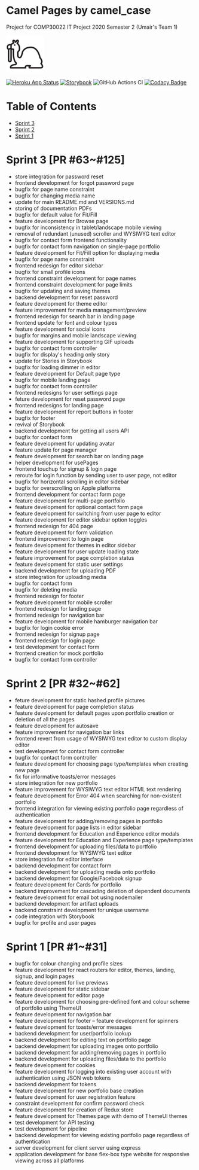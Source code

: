# Camel Pages by camel_case
Project for COMP30022 IT Project 2020 Semester 2 (Umair's Team 1)

<img src="client/src/svg/camel.svg" alt="drawing" width="100"/>

[![Heroku App Status](http://heroku-shields.herokuapp.com/camelcase-itproject)](https://camelcase-itproject.herokuapp.com)
[![Storybook](https://camo.githubusercontent.com/4c64e07178937065fd61d9ba90de13291394dd56/68747470733a2f2f63646e2e6a7364656c6976722e6e65742f67682f73746f7279626f6f6b6a732f6272616e64406d61737465722f62616467652f62616467652d73746f7279626f6f6b2e737667)](https://5f61a7e9e0a12400222c3299.chromatic.com/)
![GitHub Actions CI](https://github.com/exradr/itproject2020/workflows/Node.js%20CI/badge.svg)
[![Codacy Badge](https://app.codacy.com/project/badge/Grade/85274d2bb2c94685a95b3900f9c9d9ab)](https://www.codacy.com?utm_source=github.com&amp;utm_medium=referral&amp;utm_content=exradr/itproject2020&amp;utm_campaign=Badge_Grade)

# Table of Contents
- [Sprint 3](#sprint-3)
- [Sprint 2](#sprint-2)
- [Sprint 1](#sprint-1)

<!-- toc -->

# Sprint 3 [PR #63~#125]
- store integration for password reset
- frontend development for forgot password page
- bugfix for page name constraint
- bugfix for changing media name
- update for main README.md and VERSIONS.md
- storing of documentation PDFs 
- bugfix for default value for Fit/Fill
- feature development for Browse page
- bugfix for inconsistency in tablet/landscape mobile viewing
- removal of redundant (unused) scroller and WYSIWYG text editor
- bugfix for contact form frontend functionality
- bugfix for contact form navigation on single-page portfolio
- feature development for Fit/Fill option for displaying media
- bugfix for page name constraint
- frontend redesign for editor sidebar
- bugfix for small profile icons
- frontend constraint development for page names
- frontend constraint development for page limits
- bugfix for updating and saving themes
- backend development for reset password
- feature development for theme editor
- feature improvement for media management/preview
- frontend redesign for search bar in landing page
- frontend update for font and colour types
- feature development for social icons
- bugfix for margins and mobile landscape viewing
- feature development for supporting GIF uploads
- bugfix for contact form controller
- bugfix for display's heading only story
- update for Stories in Storybook
- bugfix for loading dimmer in editor
- feature development for Default page type
- bugfix for mobile landing page
- bugfix for contact form controller
- frontend redesigns for user settings page
- feture development for reset password page 
- frontend redesigns for landing page
- feature development for report buttons in footer
- bugfix for footer
- revival of Storybook
- backend development for getting all users API
- bugfix for contact form
- feature development for updating avatar
- feature update for page manager
- feature development for search bar on landing page
- helper development for usePages
- frontend touchup for signup & login page
- reroute for login function by sending user to user page, not editor
- bugfix for horizontal scrolling in editor sidebar
- bugfix for overscrolling on Apple platforms
- frontend development for contact form page
- feature development for multi-page portfolio
- feature development for optional contact form page
- feature development for switching from user page to editor
- feature development for editor sidebar option toggles
- frontend redesign for 404 page
- feature development for form validation 
- frontend improvement to login page
- feature development for themes in editor sidebar
- feature development for user update loading state
- feature improvement for page completion status
- feature development for static user settings
- backend development for uploading PDF
- store integration for uploading media
- bugfix for contact form
- bugfix for deleting media
- frontend redesign for footer
- feature development for mobile scroller
- frontend redesign for landing page
- frontend redesign for navigation bar
- feature development for mobile hamburger navigation bar
- bugfix for login cookie error
- frontend redesign for signup page
- frontend redesign for login page
- test development for contact form
- frontend creation for mock portfolio
- bugfix for contact form controller


# Sprint 2 [PR #32~#62]
- feture development for static hashed profile pictures
- feature development for page completion status
- feature development for default pages upon portfolio creation or deletion of all the pages
- feature development for autosave
- feature improvement for navigation bar links
- frontend revert from usage of WYSIWYG text editor to custom display editor
- test development for contact form controller
- bugfix for contact form controller
- feature development for choosing page type/templates when creating new page
- fix for informative toasts/error messages
- store integration for new portfolio
- feature improvement for WYSIWYG text editor HTML text rendering
- feature development for Error 404 when searching for non-existent portfolio
- frontend integration for viewing existing portfolio page regardless of authentication
- feature development for adding/removing pages in portfolio
- feature development for page lists in editor sidebar
- frontend development for Education and Experience editor modals
- feature development for Education and Experience page type/templates
- frontend development for uploading files/data to portfolio
- frontend development for WYSIWYG text editor 
- store integration for editor interface
- backend development for contact form
- backend development for uploading media onto portfolio
- backend development for Google/Facebook signup
- feature development for Cards for portfolio
- backend improvement for cascading deletion of dependent documents
- feature development for email bot using nodemailer
- backend development for artifact uploads
- backend constraint development for unique username
- code integration with Storybook
- bugfix for profile and user pages


# Sprint 1 [PR #1~#31]
- bugfix for colour changing and profile sizes
- feature development for react routers for editor, themes, landing, signup, and login pages
- feature development for live previews
- feature development for static sidebar
- feature development for editor page
- feature development for choosing pre-defined font and colour scheme of portfolio using ThemeUI
- feature development for navigation bar
- feature development for footer
– feature development for spinners
- feature development for toasts/error messages
- backend development for user/portfolio lookup
- backend development for editing text on portfolio page
- backend development for uploading images onto portfolio
- backend development for adding/removing pages in portfolio
- backend development for uploading files/data to the portfolio
- feature development for cookies
- feature development for logging into existing user account with authentication using JSON web tokens
- backend development for tokens
- feature development for new portfolio base creation
- feature development for user registration feature 
- constraint development for confirm password check
- feature development for creation of Redux store
- feature development for Themes page with demo of ThemeUI themes
- test development for API testing
- test development for pipeline
- backend development for viewing existing portfolio page regardless of authentication
- server development for client server using express
- application development for base flex-box type website for responsive viewing across all platforms
